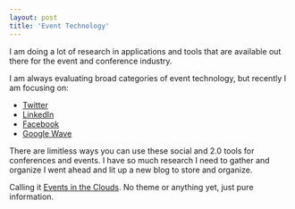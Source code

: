 ```yaml
---
layout: post
title: 'Event Technology'
---
```

I am doing a lot of research in applications and tools that are available out there for the event and conference industry.<p></p>
I am always evaluating broad categories of event technology, but recently I am focusing on:
<ul class="mainlist">
	<li><a href="http://www.twitter.com">Twitter</a></li>
	<li><a href="http://www.lilnkedin.com">LinkedIn</a></li>
	<li><a href="http://www.facebook.com">Facebook</a></li>
	<li><a href="http://wave.google.com">Google Wave</a></li>
</ul>
There are limitless ways you can use these social and 2.0 tools for conferences and events. I have so much research I need to gather and organize I went ahead and lit up a new blog to store and organize.<p></p>
Calling it <a href="http://www.eventsintheclouds.com/">Events in the Clouds</a>. No theme or anything yet, just pure information.
